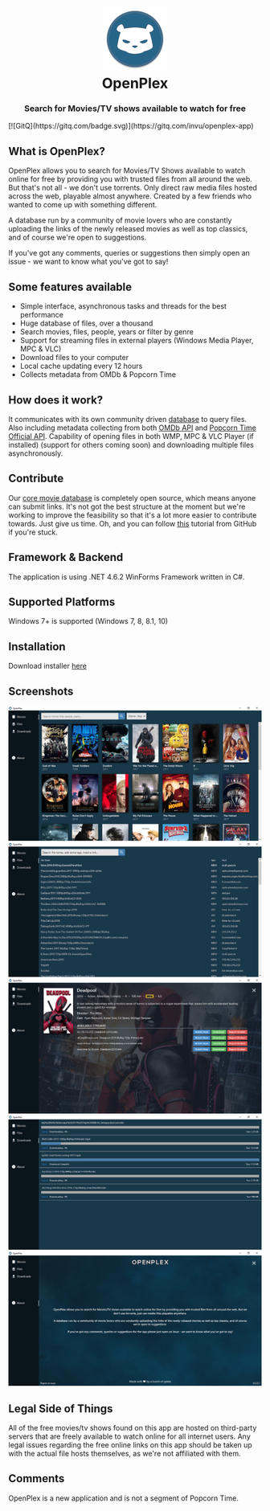 <h1 align="center">
  <img src="/Assets/openplex-logo.png" height="128" width="128" alt="Logo" />
  <br />
  OpenPlex
</h1>

<h3 align="center">Search for Movies/TV shows available to watch for free</h3>
[![GitQ](https://gitq.com/badge.svg)](https://gitq.com/invu/openplex-app)
<div align="center">
</div>

## What is OpenPlex?
OpenPlex allows you to search for Movies/TV Shows available to watch online for free by providing you with trusted files from all around the web. But that's not all - we don't use torrents. Only direct raw media files hosted across the web, playable almost anywhere. Created by a few friends who wanted to come up with something different.

A database run by a community of movie lovers who are constantly uploading the links of the newly released movies as well as top classics, and of course we're open to suggestions.

If you've got any comments, queries or suggestions then simply open an issue - we want to know what you've got to say!

## Some features available
- Simple interface, asynchronous tasks and threads for the best performance
- Huge database of files, over a thousand
- Search movies, files, people, years or filter by genre
- Support for streaming files in external players (Windows Media Player, MPC & VLC)
- Download files to your computer
- Local cache updating every 12 hours
- Collects metadata from OMDb & Popcorn Time

## How does it work?
It communicates with its own community driven [database](https://github.com/invu/openplex-app/blob/master/Assets/openplex-movies-db.txt) to query files. Also including metadata collecting from both [OMDb API](https://omdbapi.com) and [Popcorn Time Official API](https://popcorntime.sh). Capability of opening files in both WMP, MPC & VLC Player (if installed) (support for others coming soon) and downloading multiple files asynchronously.

## Contribute
Our [core movie database](https://github.com/invu/openplex-app/blob/master/Assets/openplex-movies-db.txt) is completely open source, which means anyone can submit links. It's not got the best structure at the moment but we're working to improve the feasibility so that it's a lot more easier to contribute towards. Just give us time. Oh, and you can follow [this](https://help.github.com/articles/editing-files-in-another-user-s-repository/) tutorial from GitHub if you're stuck.

## Framework & Backend
The application is using .NET 4.6.2 WinForms Framework written in C#.

## Supported Platforms
Windows 7+ is supported (Windows 7, 8, 8.1, 10)

## Installation
Download installer [here](https://github.com/invu/openplex-app/releases/download/0.2.0.3/OpenPlexInstaller.exe)

## Screenshots
<img src="/Screenshots/OpenPlex - Movies.png" />
<img src="/Screenshots/OpenPlex - Files.png" />
<img src="/Screenshots/OpenPlex - Movie Details.png" />
<img src="/Screenshots/OpenPlex - Downloads.png" />
<img src="/Screenshots/OpenPlex - About.png" />

## Legal Side of Things
All of the free movies/tv shows found on this app are hosted on third-party servers that are freely available to watch online for all internet users. Any legal issues regarding the free online links on this app should be taken up with the actual file hosts themselves, as we're not affiliated with them.

## Comments
OpenPlex is a new application and is not a segment of Popcorn Time.
